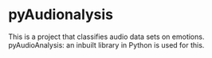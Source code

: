 # pyAudionalysis
This is a project that classifies audio data sets on emotions. pyAudioAnalysis: an inbuilt library in Python is used for this. 
